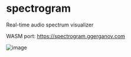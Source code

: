 # spectrogram

Real-time audio spectrum visualizer

WASM port: https://spectrogram.ggerganov.com

![image](https://user-images.githubusercontent.com/1991296/109423222-50817600-79e7-11eb-9373-0e50aaf6376b.png)
